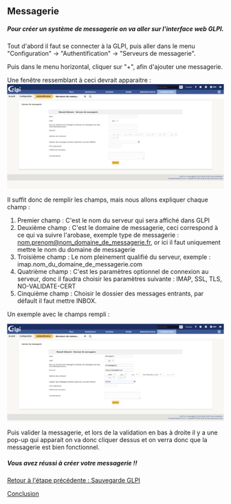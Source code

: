 ## Messagerie

##### Pour créer un système de messagerie on va aller sur l'interface web GLPI. 

Tout d'abord il faut se connecter à la GLPI, puis aller dans le menu "Configuration" -> "Authentification" -> "Serveurs de messagerie".

Puis dans le menu horizontal, cliquer sur "+", afin d'ajouter une messagerie.

Une fenêtre ressemblant à ceci devrait apparaitre :
![](https://github.com/kevinguyodo/Linux-deuxieme-annee/blob/main/TP1/IMG/Messagerie_1.PNG)

Il suffit donc de remplir les champs, mais nous allons expliquer chaque champ :
1. Premier champ : C'est le nom du serveur qui sera affiché dans GLPI
2. Deuxième champ : C'est le domaine de messagerie, ceci correspond à ce qui va suivre l'arobase, exemple type de messagerie : nom.prenom@nom_domaine_de_messagerie.fr, or ici il faut uniquement mettre le nom du domaine de messagerie
3. Troisième champ : Le nom pleinement qualifié du serveur, exemple : imap.nom_du_domaine_de_messagerie.com
4. Quatrième champ : C'est les paramètres optionnel de connexion au serveur, donc il faudra choisir les paramètres suivante : IMAP, SSL, TLS, NO-VALIDATE-CERT
5. Cinquième champ : Choisir le dossier des messages entrants, par défault il faut mettre INBOX.

Un exemple avec le champs rempli :

![](https://github.com/kevinguyodo/Linux-deuxieme-annee/blob/main/TP1/IMG/Messagerie_2.PNG)

Puis valider la messagerie, et lors de la validation en bas à droite il y a une pop-up qui apparait on va donc cliquer dessus et on verra donc que la messagerie est bien fonctionnel.

##### Vous avez réussi à créer votre messagerie !!

[Retour à l'étape précédente : Sauvegarde GLPI](https://github.com/kevinguyodo/Linux-deuxieme-annee/blob/main/TP1/Sauvegarde%20GLPI.md)

[Conclusion](https://github.com/kevinguyodo/Linux-deuxieme-annee/blob/main/TP1/Conclusion.md)

